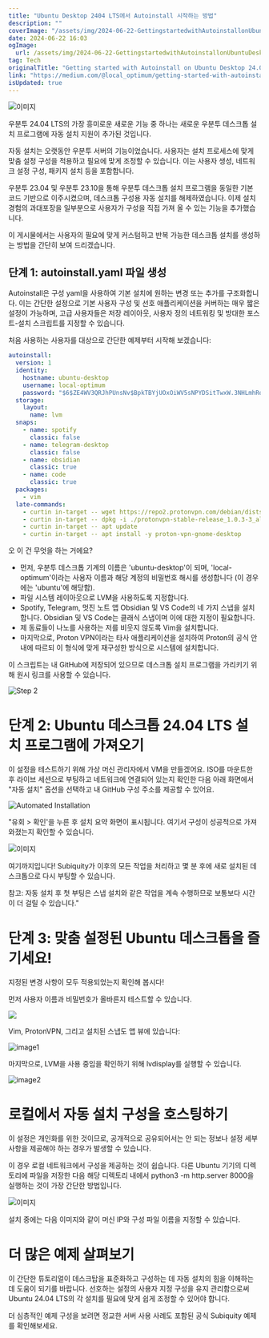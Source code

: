 ```yaml
---
title: "Ubuntu Desktop 2404 LTS에서 Autoinstall 시작하는 방법"
description: ""
coverImage: "/assets/img/2024-06-22-GettingstartedwithAutoinstallonUbuntuDesktop2404LTS_0.png"
date: 2024-06-22 16:03
ogImage: 
  url: /assets/img/2024-06-22-GettingstartedwithAutoinstallonUbuntuDesktop2404LTS_0.png
tag: Tech
originalTitle: "Getting started with Autoinstall on Ubuntu Desktop 24.04 LTS"
link: "https://medium.com/@local_optimum/getting-started-with-autoinstall-on-ubuntu-desktop-24-04-lts-147a1defb2de"
isUpdated: true
---
```






![이미지](/assets/img/2024-06-22-GettingstartedwithAutoinstallonUbuntuDesktop2404LTS_0.png)

우분투 24.04 LTS의 가장 흥미로운 새로운 기능 중 하나는 새로운 우분투 데스크톱 설치 프로그램에 자동 설치 지원이 추가된 것입니다.

자동 설치는 오랫동안 우분투 서버의 기능이었습니다. 사용자는 설치 프로세스에 맞게 맞춤 설정 구성을 적용하고 필요에 맞게 조정할 수 있습니다. 이는 사용자 생성, 네트워크 설정 구성, 패키지 설치 등을 포함합니다.

우분투 23.04 및 우분투 23.10을 통해 우분투 데스크톱 설치 프로그램을 동일한 기본 코드 기반으로 이주시켰으며, 데스크톱 구성용 자동 설치를 해제하였습니다. 이제 설치 경험의 과대포장을 일부분으로 사용자가 구성을 직접 가져 올 수 있는 기능을 추가했습니다.

<div class="content-ad"></div>

이 게시물에서는 사용자의 필요에 맞게 커스텀하고 반복 가능한 데스크톱 설치를 생성하는 방법을 간단히 보여 드리겠습니다.

## 단계 1: autoinstall.yaml 파일 생성

Autoinstall은 구성 yaml을 사용하여 기본 설치에 원하는 변경 또는 추가를 구조화합니다. 이는 간단한 설정으로 기본 사용자 구성 및 선호 애플리케이션을 커버하는 매우 짧은 설정이 가능하며, 고급 사용자들은 저장 레이아웃, 사용자 정의 네트워킹 및 방대한 포스트-설치 스크립트를 지정할 수 있습니다.

처음 사용하는 사용자를 대상으로 간단한 예제부터 시작해 보겠습니다:

<div class="content-ad"></div>

```yaml
autoinstall:
  version: 1
  identity:
    hostname: ubuntu-desktop
    username: local-optimum
    password: "$6$ZE4WV3QRJhPUnsNv$BpkTBYjUOxOiWV5sNPYDSitTwxW.3NHLmhRqptzpa8a4KTxGpkvMaSDbyq4PVri9kdpD1t7ldUBgwB6uveObg."
  storage:
    layout:
      name: lvm
  snaps:
    - name: spotify
      classic: false
    - name: telegram-desktop
      classic: false
    - name: obsidian
      classic: true
    - name: code
      classic: true
  packages:
    - vim
  late-commands:
    - curtin in-target -- wget https://repo2.protonvpn.com/debian/dists/stable/main/binary-all/protonvpn-stable-release_1.0.3-3_all.deb
    - curtin in-target -- dpkg -i ./protonvpn-stable-release_1.0.3-3_all.deb
    - curtin in-target -- apt update
    - curtin in-target -- apt install -y proton-vpn-gnome-desktop
```

오 이 건 무엇을 하는 거에요?

- 먼저, 우분투 데스크톱 기계의 이름은 'ubuntu-desktop'이 되며, 'local-optimum'이라는 사용자 이름과 해당 계정의 비밀번호 해시를 생성합니다 (이 경우에는 'ubuntu'에 해당함).
- 파일 시스템 레이아웃으로 LVM을 사용하도록 지정합니다.
- Spotify, Telegram, 멋진 노트 앱 Obsidian 및 VS Code의 네 가지 스냅을 설치합니다. Obsidian 및 VS Code는 클래식 스냅이며 이에 대한 지정이 필요합니다.
- 제 동료들이 나노를 사용하는 저를 비웃지 않도록 Vim을 설치합니다.
- 마지막으로, Proton VPN이라는 타사 애플리케이션을 설치하여 Proton의 공식 안내에 따르되 이 형식에 맞게 재구성한 방식으로 시스템에 설치합니다.

이 스크립트는 내 GitHub에 저장되어 있으므로 데스크톱 설치 프로그램을 가리키기 위해 원시 링크를 사용할 수 있습니다.

<div class="content-ad"></div>

![Step 2](/assets/img/2024-06-22-GettingstartedwithAutoinstallonUbuntuDesktop2404LTS_1.png)

# 단계 2: Ubuntu 데스크톱 24.04 LTS 설치 프로그램에 가져오기

이 설정을 테스트하기 위해 가상 머신 관리자에서 VM을 만들겠어요. ISO를 마운트한 후 라이브 세션으로 부팅하고 네트워크에 연결되어 있는지 확인한 다음 아래 화면에서 "자동 설치" 옵션을 선택하고 내 GitHub 구성 주소를 제공할 수 있어요.

![Automated Installation](/assets/img/2024-06-22-GettingstartedwithAutoinstallonUbuntuDesktop2404LTS_2.png)

<div class="content-ad"></div>

"유회 > 확인'을 누른 후 설치 요약 화면이 표시됩니다. 여기서 구성이 성공적으로 가져와졌는지 확인할 수 있습니다.

![이미지](/assets/img/2024-06-22-GettingstartedwithAutoinstallonUbuntuDesktop2404LTS_3.png)

여기까지입니다! Subiquity가 이후의 모든 작업을 처리하고 몇 분 후에 새로 설치된 데스크톱으로 다시 부팅할 수 있습니다.

참고: 자동 설치 후 첫 부팅은 스냅 설치와 같은 작업을 계속 수행하므로 보통보다 시간이 더 걸릴 수 있습니다."

<div class="content-ad"></div>

# 단계 3: 맞춤 설정된 Ubuntu 데스크톱을 즐기세요!

지정된 변경 사항이 모두 적용되었는지 확인해 봅시다!

먼저 사용자 이름과 비밀번호가 올바른지 테스트할 수 있습니다.

<img src="/assets/img/2024-06-22-GettingstartedwithAutoinstallonUbuntuDesktop2404LTS_4.png" />

<div class="content-ad"></div>

Vim, ProtonVPN, 그리고 설치된 스냅도 앱 뷰에 있습니다:

![image1](/assets/img/2024-06-22-GettingstartedwithAutoinstallonUbuntuDesktop2404LTS_5.png)

마지막으로, LVM을 사용 중임을 확인하기 위해 lvdisplay를 실행할 수 있습니다.

![image2](/assets/img/2024-06-22-GettingstartedwithAutoinstallonUbuntuDesktop2404LTS_6.png)

<div class="content-ad"></div>

# 로컬에서 자동 설치 구성을 호스팅하기

이 설정은 개인화를 위한 것이므로, 공개적으로 공유되어서는 안 되는 정보나 설정 세부사항을 제공해야 하는 경우가 발생할 수 있습니다.

이 경우 로컬 네트워크에서 구성을 제공하는 것이 쉽습니다. 다른 Ubuntu 기기의 디렉토리에 파일을 저장한 다음 해당 디렉토리 내에서 python3 -m http.server 8000을 실행하는 것이 가장 간단한 방법입니다.

![이미지](/assets/img/2024-06-22-GettingstartedwithAutoinstallonUbuntuDesktop2404LTS_7.png)

<div class="content-ad"></div>

설치 중에는 다음 이미지와 같이 머신 IP와 구성 파일 이름을 지정할 수 있습니다.


# 더 많은 예제 살펴보기

이 간단한 튜토리얼이 데스크탑을 표준화하고 구성하는 데 자동 설치의 힘을 이해하는 데 도움이 되기를 바랍니다. 선호하는 설정의 사용자 지정 구성을 유지 관리함으로써 Ubuntu 24.04 LTS의 각 설치를 필요에 맞게 쉽게 조정할 수 있어야 합니다.


<div class="content-ad"></div>

더 심층적인 예제 구성을 보려면 정교한 서버 사용 사례도 포함된 공식 Subiquity 예제를 확인해보세요.